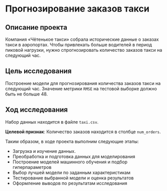 # Прогнозирование заказов такси

## Описание проекта
Компания «Чётенькое такси» собрала исторические данные о заказах такси в аэропортах. Чтобы привлекать больше водителей в период пиковой нагрузки, нужно спрогнозировать количество заказов такси на следующий час.


## Цель исследования

Построение модели для прогнозирования количества заказов такси на следующий час. 
Значение метрики `RMSE` на тестовой выборке должно быть не больше 48.

## Ход исследования

Набор данных находится в файле `taxi.csv`.

**Целевой признак**: Количество заказов находится в столбце `num_orders`.

Таким образом, в ходе проекта выполним следующие этапы:

* Загрузка и изучение данных.
* Преобработка и подготовка данных для моделирования
* Построение моделей машинного обучения и подбор гиперпараметров
* Выбор лучшей модели по заданным характеристикам
* Тестирование выбранной модели и оценка результатов
* Оформление выводов по результатам исследования
